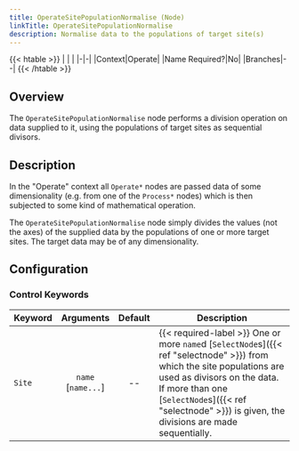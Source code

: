 ```yaml
---
title: OperateSitePopulationNormalise (Node)
linkTitle: OperateSitePopulationNormalise
description: Normalise data to the populations of target site(s)
---
```


{{< htable >}}
| | |
|-|-|
|Context|Operate|
|Name Required?|No|
|Branches|--|
{{< /htable >}}

## Overview

The `OperateSitePopulationNormalise` node performs a division operation on data supplied to it, using the populations of target sites as sequential divisors.

## Description

In the "Operate" context all `Operate*` nodes are passed data of some dimensionality (e.g. from one of the `Process*` nodes) which is then subjected to some kind of mathematical operation.

The `OperateSitePopulationNormalise` node simply divides the values (not the axes) of the supplied data by the populations of one or more target sites. The target data may be of any dimensionality.

## Configuration

### Control Keywords

|Keyword|Arguments|Default|Description|
|:------|:--:|:-----:|-----------|
|`Site`|`name`<br/>[`name...`]|--|{{< required-label >}} One or more `name`d [`SelectNode`s]({{< ref "selectnode" >}}) from which the site populations are used as divisors on the data. If more than one [`SelectNode`s]({{< ref "selectnode" >}}) is given, the divisions are made sequentially.|
